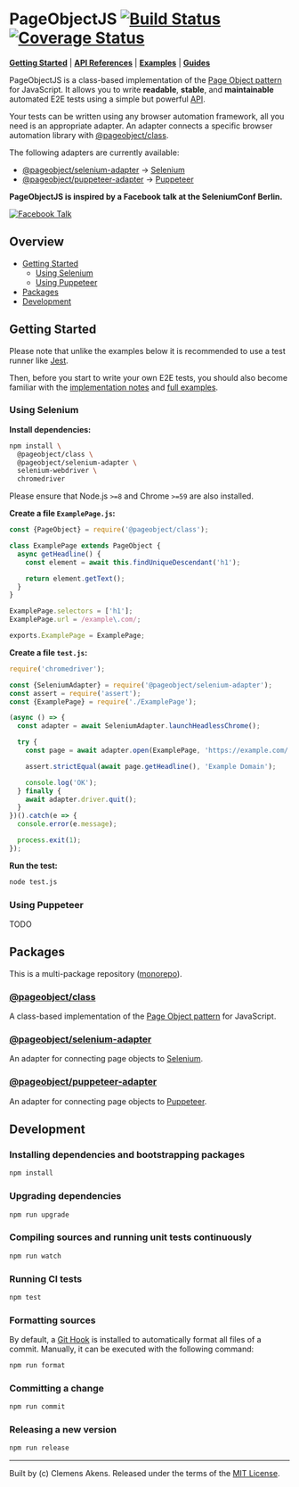 # PageObjectJS [![Build Status][badge-travis-image]][badge-travis-link] [![Coverage Status][badge-coveralls-image]][badge-coveralls-link]

[**Getting Started**](#getting-started) | [**API References**](docs/api-references/index.md) | [**Examples**](docs/examples/index.md) | [**Guides**](docs/guides/index.md)

PageObjectJS is a class-based implementation of the [Page Object pattern](docs/guides/page-object-pattern.md) for JavaScript.
It allows you to write **readable**, **stable**, and **maintainable** automated E2E tests using a simple but powerful [API](docs/api-references/index.md).

Your tests can be written using any browser automation framework, all you need is an appropriate adapter.
An adapter connects a specific browser automation library with [@pageobject/class][repo-package-class].

The following adapters are currently available:

- [@pageobject/selenium-adapter][repo-package-selenium-adapter] → [Selenium][selenium]
- [@pageobject/puppeteer-adapter][repo-package-puppeteer-adapter] → [Puppeteer][puppeteer]

**PageObjectJS is inspired by a Facebook talk at the SeleniumConf Berlin.**

[![Facebook Talk][facebook-talk-image]][facebook-talk-video]

## Overview

- [Getting Started](#getting-started)
  - [Using Selenium](#using-selenium)
  - [Using Puppeteer](#using-puppeteer)
- [Packages](#packages)
- [Development](#development)

## Getting Started

Please note that unlike the examples below it is recommended to use a test runner like [Jest][jest].

Then, before you start to write your own E2E tests, you should also become familiar with the [implementation notes](docs/guides/page-object-pattern.md#implementation-notes) and [full examples](docs/examples/index.md).

### Using Selenium

**Install dependencies:**

```sh
npm install \
  @pageobject/class \
  @pageobject/selenium-adapter \
  selenium-webdriver \
  chromedriver
```

Please ensure that Node.js `>=8` and Chrome `>=59` are also installed.

**Create a file `ExamplePage.js`:**

```js
const {PageObject} = require('@pageobject/class');

class ExamplePage extends PageObject {
  async getHeadline() {
    const element = await this.findUniqueDescendant('h1');

    return element.getText();
  }
}

ExamplePage.selectors = ['h1'];
ExamplePage.url = /example\.com/;

exports.ExamplePage = ExamplePage;
```

**Create a file `test.js`:**

```js
require('chromedriver');

const {SeleniumAdapter} = require('@pageobject/selenium-adapter');
const assert = require('assert');
const {ExamplePage} = require('./ExamplePage');

(async () => {
  const adapter = await SeleniumAdapter.launchHeadlessChrome();

  try {
    const page = await adapter.open(ExamplePage, 'https://example.com/');

    assert.strictEqual(await page.getHeadline(), 'Example Domain');

    console.log('OK');
  } finally {
    await adapter.driver.quit();
  }
})().catch(e => {
  console.error(e.message);

  process.exit(1);
});
```

**Run the test:**

```sh
node test.js
```

### Using Puppeteer

TODO

## Packages

This is a multi-package repository ([monorepo][monorepo]).

### [@pageobject/class][repo-package-class]

A class-based implementation of the [Page Object pattern](docs/guides/page-object-pattern.md) for JavaScript.

### [@pageobject/selenium-adapter][repo-package-selenium-adapter]

An adapter for connecting page objects to [Selenium][selenium].

### [@pageobject/puppeteer-adapter][repo-package-puppeteer-adapter]

An adapter for connecting page objects to [Puppeteer][puppeteer].

## Development

### Installing dependencies and bootstrapping packages

```sh
npm install
```

### Upgrading dependencies

```sh
npm run upgrade
```

### Compiling sources and running unit tests continuously

```sh
npm run watch
```

### Running CI tests

```sh
npm test
```

### Formatting sources

By default, a [Git Hook][githooks] is installed to automatically format all files of a commit.
Manually, it can be executed with the following command:

```sh
npm run format
```

### Committing a change

```sh
npm run commit
```

### Releasing a new version

```sh
npm run release
```

---
Built by (c) Clemens Akens. Released under the terms of the [MIT License][repo-license].

[badge-coveralls-image]: https://coveralls.io/repos/github/clebert/pageobject/badge.svg?branch=master
[badge-coveralls-link]: https://coveralls.io/github/clebert/pageobject?branch=master
[badge-travis-image]: https://travis-ci.org/clebert/pageobject.svg?branch=master
[badge-travis-link]: https://travis-ci.org/clebert/pageobject

[repo-license]: https://github.com/clebert/pageobject/blob/master/LICENSE
[repo-package-class]: https://github.com/clebert/pageobject/tree/master/@pageobject/class
[repo-package-puppeteer-adapter]: https://github.com/clebert/pageobject/tree/master/@pageobject/puppeteer-adapter
[repo-package-selenium-adapter]: https://github.com/clebert/pageobject/tree/master/@pageobject/selenium-adapter

[facebook-talk-image]: http://img.youtube.com/vi/diYgXpktTqo/0.jpg
[facebook-talk-video]: https://youtu.be/diYgXpktTqo
[githooks]: https://git-scm.com/docs/githooks
[jest]: http://facebook.github.io/jest/
[monorepo]: https://github.com/lerna/lerna#about
[puppeteer]: https://github.com/GoogleChrome/puppeteer
[selenium]: http://seleniumhq.github.io/selenium/docs/api/javascript/index.html
